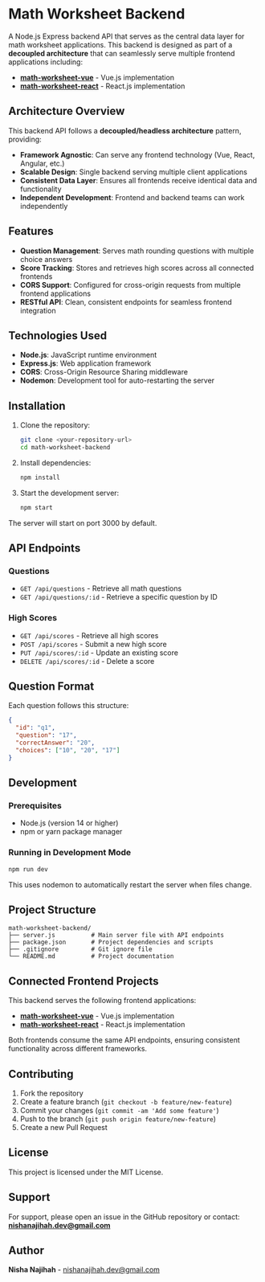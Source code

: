 # Math Worksheet Backend

A Node.js Express backend API that serves as the central data layer for math worksheet applications. This backend is designed as part of a **decoupled architecture** that can seamlessly serve multiple frontend applications including:

- **[math-worksheet-vue](https://github.com/nishanajihah/math-worksheet-vue)** - Vue.js implementation
- **[math-worksheet-react](https://github.com/nishanajihah/math-worksheet-react)** - React.js implementation

## Architecture Overview

This backend API follows a **decoupled/headless architecture** pattern, providing:

- **Framework Agnostic**: Can serve any frontend technology (Vue, React, Angular, etc.)
- **Scalable Design**: Single backend serving multiple client applications
- **Consistent Data Layer**: Ensures all frontends receive identical data and functionality
- **Independent Development**: Frontend and backend teams can work independently

## Features

- **Question Management**: Serves math rounding questions with multiple choice answers
- **Score Tracking**: Stores and retrieves high scores across all connected frontends
- **CORS Support**: Configured for cross-origin requests from multiple frontend applications
- **RESTful API**: Clean, consistent endpoints for seamless frontend integration

## Technologies Used

- **Node.js**: JavaScript runtime environment
- **Express.js**: Web application framework
- **CORS**: Cross-Origin Resource Sharing middleware
- **Nodemon**: Development tool for auto-restarting the server

## Installation

1. Clone the repository:

      ```bash
      git clone <your-repository-url>
      cd math-worksheet-backend
      ```

2. Install dependencies:

      ```bash
      npm install
      ```

3. Start the development server:

      ```bash
      npm start
      ```

The server will start on port 3000 by default.

## API Endpoints

### Questions

- `GET /api/questions` - Retrieve all math questions
- `GET /api/questions/:id` - Retrieve a specific question by ID

### High Scores

- `GET /api/scores` - Retrieve all high scores
- `POST /api/scores` - Submit a new high score
- `PUT /api/scores/:id` - Update an existing score
- `DELETE /api/scores/:id` - Delete a score

## Question Format

Each question follows this structure:

```json
{
  "id": "q1",
  "question": "17",
  "correctAnswer": "20",
  "choices": ["10", "20", "17"]
}
```

## Development

### Prerequisites

- Node.js (version 14 or higher)
- npm or yarn package manager

### Running in Development Mode

```bash
npm run dev
```

This uses nodemon to automatically restart the server when files change.

## Project Structure

```text
math-worksheet-backend/
├── server.js          # Main server file with API endpoints
├── package.json       # Project dependencies and scripts
├── .gitignore         # Git ignore file
└── README.md          # Project documentation
```

## Connected Frontend Projects

This backend serves the following frontend applications:

- **[math-worksheet-vue](https://github.com/nishanajihah/math-worksheet-vue)** - Vue.js implementation
- **[math-worksheet-react](https://github.com/nishanajihah/math-worksheet-react)** - React.js implementation

Both frontends consume the same API endpoints, ensuring consistent functionality across different frameworks.

## Contributing

1. Fork the repository
2. Create a feature branch (`git checkout -b feature/new-feature`)
3. Commit your changes (`git commit -am 'Add some feature'`)
4. Push to the branch (`git push origin feature/new-feature`)
5. Create a new Pull Request

## License

This project is licensed under the MIT License.

## Support

For support, please open an issue in the GitHub repository or contact: **<nishanajihah.dev@gmail.com>**

## Author

**Nisha Najihah** - [nishanajihah.dev@gmail.com](mailto:nishanajihah.dev@gmail.com)
